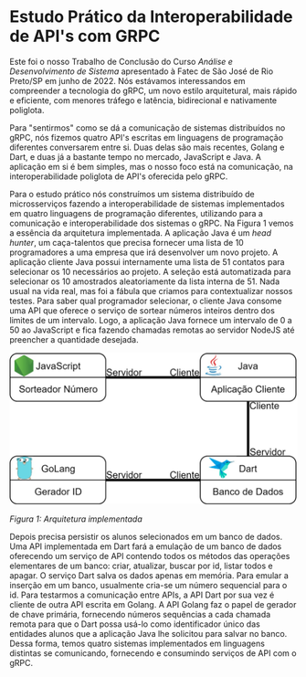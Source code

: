 # Estudo Prático da Interoperabilidade de API's com GRPC


Este foi o nosso Trabalho de Conclusão do Curso _Análise e Desenvolvimento de Sistema_ apresentado à Fatec de São José de Rio Preto/SP em junho de 2022. Nós estávamos interessandos em compreender a tecnologia do gRPC, um novo estilo arquitetural, mais rápido e eficiente, com menores tráfego e latência, bidirecional e nativamente poliglota. 

Para "sentirmos" como se dá a comunicação de sistemas distribuídos no gRPC, nós fizemos quatro API's escritas em linguagens de programação diferentes conversarem entre si. Duas delas são mais recentes, Golang e Dart, e duas já a bastante tempo no mercado, JavaScript e Java. A aplicação em si é bem simples, mas o nosso foco está na comunicação, na interoperabilidade poliglota de API's oferecida pelo gRPC.

Para o estudo prático nós construímos um sistema distribuído de microsserviços fazendo a interoperabilidade de sistemas implementados em quatro linguagens de programação diferentes, utilizando para a comunicação e interoperabilidade dos sistemas o gRPC. 
Na Figura 1 vemos a essência da arquitetura implementada. A aplicação Java é um _head hunter_, um caça-talentos que precisa fornecer uma lista de 10 programadores a uma empresa que irá desenvolver um novo projeto. A aplicação cliente Java possui internamente uma lista de 51 contatos para selecionar os 10 necessários ao projeto. A seleção está automatizada para selecionar os 10 amostrados aleatoriamente da lista interna de 51. Nada usual na vida real, mas foi a fábula que criamos para contextualizar nossos testes. Para saber qual programador selecionar, o cliente Java consome uma API que oferece o serviço de sortear números inteiros dentro dos limites de um intervalo. Logo, a aplicação Java fornece um intervalo de 0 a 50 ao JavaScript e fica fazendo chamadas remotas ao servidor NodeJS até preencher a quantidade desejada. 

![Arquitetura implementada](/images/arquiterura.jpeg)

_Figura 1: Arquitetura implementada_

Depois precisa persistir os alunos selecionados em um banco de dados. Uma API implementada em Dart fará a emulação de um banco de dados oferecendo um serviço de API contendo todos os métodos das operações elementares de um banco: criar, atualizar, buscar por id, listar todos e apagar. O serviço Dart salva os dados apenas em memória. 
Para emular a inserção em um banco, usualmente cria-se um número sequencial para o id. Para testarmos a comunicação entre APIs, a API Dart por sua vez é cliente de outra API escrita em Golang. A API Golang faz o papel de gerador de chave primária, fornecendo números sequências a cada chamada remota para que o Dart possa usá-lo como identificador único das entidades alunos que a aplicação Java lhe solicitou para salvar no banco.
Dessa forma, temos quatro sistemas implementados em linguagens distintas se comunicando, fornecendo e consumindo serviços de API com o gRPC.



